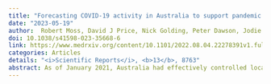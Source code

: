 ```yaml
---
title: "Forecasting COVID-19 activity in Australia to support pandemic response: May to October 2020"
date: "2023-05-19"
author:  Robert Moss, David J Price, Nick Golding, Peter Dawson, Jodie McVernon, Rob J Hyndman, Freya M Shearer, James M McCaw
doi: 10.1038/s41598-023-35668-6
link: https://www.medrxiv.org/content/10.1101/2022.08.04.22278391v1.full.pdf
categories: Articles
details: "<i>Scientific Reports</i>, <b>13</b>, 8763"
abstract: As of January 2021, Australia had effectively controlled local transmission of COVID-19 despite a steady influx of imported cases and several local, but contained, outbreaks in 2020. Throughout 2020, state and territory public health responses were informed by weekly situational reports that included an ensemble forecast for each jurisdiction. We present here an analysis of one forecasting model included in this ensemble across the variety of scenarios experienced by each jurisdiction from May to October 2020. We examine how successfully the forecasts characterised future case incidence, subject to variations in data timeliness and completeness, showcase how we adapted these forecasts to support decisions of public health priority in rapidly-evolving situations, evaluate the impact of key model features on forecast skill, and demonstrate how to assess forecast skill in real-time before the ground truth is known. Conditioning the model on the most recent, but incomplete, data improved the forecast skill, emphasising the importance of developing strong quantitative models of surveillance system characteristics, such as ascertainment delay distributions. Forecast skill was highest when there were at least 10 reported cases per day, the circumstances in which authorities were most in need of forecasts to aid in planning and response.
---
```

